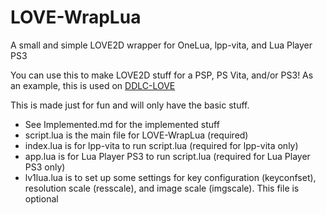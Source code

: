 # LOVE-WrapLua

A small and simple LOVE2D wrapper for OneLua, lpp-vita, and Lua Player PS3

You can use this to make LOVE2D stuff for a PSP, PS Vita, and/or PS3! As an example, this is used on [DDLC-LOVE](https://github.com/LukeZGD/DDLC-LOVE/)

This is made just for fun and will only have the basic stuff.

- See Implemented.md for the implemented stuff
- script.lua is the main file for LOVE-WrapLua (required)
- index.lua is for lpp-vita to run script.lua (required for lpp-vita only)
- app.lua is for Lua Player PS3 to run script.lua (required for Lua Player PS3 only)
- lv1lua.lua is to set up some settings for key configuration (keyconfset), resolution scale (resscale), and image scale (imgscale). This file is optional
